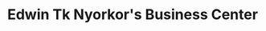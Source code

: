 ---
title: "Edwin Tk Nyorkor's Business Center"
url: /foya-city/edwin-tk-nyorkors-business-center/
shop: Lebensmittel
---